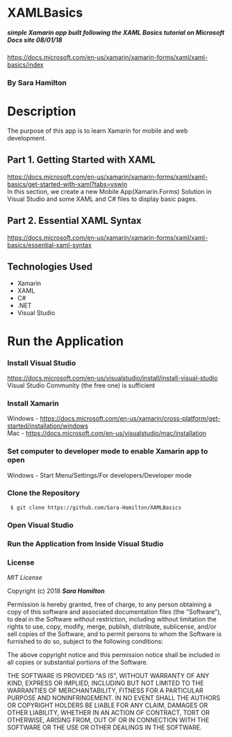 # XAMLBasics
##### simple Xamarin app built following the XAML Basics tutorial on Microsoft Docs site 08/01/18
https://docs.microsoft.com/en-us/xamarin/xamarin-forms/xaml/xaml-basics/index

### By Sara Hamilton

# Description
The purpose of this app is to learn Xamarin for mobile and web development. 

## Part 1. Getting Started with XAML
https://docs.microsoft.com/en-us/xamarin/xamarin-forms/xaml/xaml-basics/get-started-with-xaml?tabs=vswin  
In this section, we create a new Mobile App(Xamarin.Forms) Solution in Visual Studio and some XAML and C# files to display basic pages.  
## Part 2. Essential XAML Syntax  
https://docs.microsoft.com/en-us/xamarin/xamarin-forms/xaml/xaml-basics/essential-xaml-syntax  

    
## Technologies Used
* Xamarin
* XAML
* C#
* .NET
* Visual Studio

# Run the Application
### Install Visual Studio
https://docs.microsoft.com/en-us/visualstudio/install/install-visual-studio  
Visual Studio Community (the free one) is sufficient

### Install Xamarin
Windows - https://docs.microsoft.com/en-us/xamarin/cross-platform/get-started/installation/windows  
Mac - https://docs.microsoft.com/en-us/visualstudio/mac/installation

### Set computer to developer mode to enable Xamarin app to open  
Windows - Start Menu/Settings/For developers/Developer mode

### Clone the Repository  
 ```
  $ git clone https://github.com/Sara-Hamilton/XAMLBasics
  ```
### Open Visual Studio

### Run the Application from Inside Visual Studio




### License

*MIT License*

Copyright (c) 2018 **_Sara Hamilton_**

Permission is hereby granted, free of charge, to any person obtaining a copy
of this software and associated documentation files (the "Software"), to deal
in the Software without restriction, including without limitation the rights
to use, copy, modify, merge, publish, distribute, sublicense, and/or sell
copies of the Software, and to permit persons to whom the Software is
furnished to do so, subject to the following conditions:

The above copyright notice and this permission notice shall be included in all
copies or substantial portions of the Software.

THE SOFTWARE IS PROVIDED "AS IS", WITHOUT WARRANTY OF ANY KIND, EXPRESS OR
IMPLIED, INCLUDING BUT NOT LIMITED TO THE WARRANTIES OF MERCHANTABILITY,
FITNESS FOR A PARTICULAR PURPOSE AND NONINFRINGEMENT. IN NO EVENT SHALL THE
AUTHORS OR COPYRIGHT HOLDERS BE LIABLE FOR ANY CLAIM, DAMAGES OR OTHER
LIABILITY, WHETHER IN AN ACTION OF CONTRACT, TORT OR OTHERWISE, ARISING FROM,
OUT OF OR IN CONNECTION WITH THE SOFTWARE OR THE USE OR OTHER DEALINGS IN THE
SOFTWARE.
